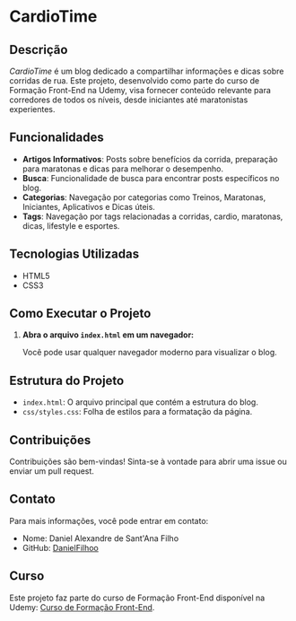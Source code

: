 # CardioTime

## Descrição

*CardioTime* é um blog dedicado a compartilhar informações e dicas sobre corridas de rua. Este projeto, desenvolvido como parte do curso de Formação Front-End na Udemy, visa fornecer conteúdo relevante para corredores de todos os níveis, desde iniciantes até maratonistas experientes.

## Funcionalidades

- **Artigos Informativos**: Posts sobre benefícios da corrida, preparação para maratonas e dicas para melhorar o desempenho.
- **Busca**: Funcionalidade de busca para encontrar posts específicos no blog.
- **Categorias**: Navegação por categorias como Treinos, Maratonas, Iniciantes, Aplicativos e Dicas úteis.
- **Tags**: Navegação por tags relacionadas a corridas, cardio, maratonas, dicas, lifestyle e esportes.

## Tecnologias Utilizadas

- HTML5
- CSS3

## Como Executar o Projeto

1. **Abra o arquivo `index.html` em um navegador:**

   Você pode usar qualquer navegador moderno para visualizar o blog.

## Estrutura do Projeto

- `index.html`: O arquivo principal que contém a estrutura do blog.
- `css/styles.css`: Folha de estilos para a formatação da página.

## Contribuições

Contribuições são bem-vindas! Sinta-se à vontade para abrir uma issue ou enviar um pull request.


## Contato

Para mais informações, você pode entrar em contato:

- Nome: Daniel Alexandre de Sant'Ana Filho
- GitHub: [DanielFilhoo](https://github.com/DanielFilhoo)

## Curso

Este projeto faz parte do curso de Formação Front-End disponível na Udemy: [Curso de Formação Front-End](https://www.udemy.com/course/formacao-front-end-html-css-javascript-react-e/learn/lecture/38452078#overview).
